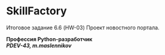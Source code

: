 # SkillFactory
Итоговое задание 6.6 (HW-03)
Проект новостного портала.

<b>Профессия Python-разработчик<b><br>
<i><b>PDEV-43, m.maslennikov</b></i>
